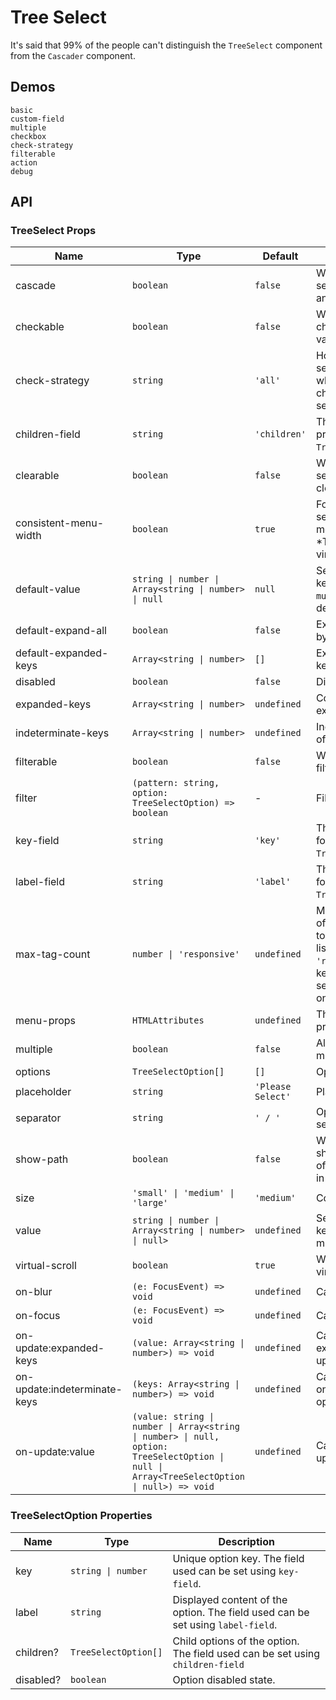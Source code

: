 # Tree Select

It's said that 99% of the people can't distinguish the `TreeSelect` component from the `Cascader` component.

## Demos

```demo
basic
custom-field
multiple
checkbox
check-strategy
filterable
action
debug
```

## API

### TreeSelect Props

| Name | Type | Default | Description |
| --- | --- | --- | --- |
| cascade | `boolean` | `false` | Whether to link the selection of parent and child nodes. |
| checkable | `boolean` | `false` | Whether to use a checkbox to select values. |
| check-strategy | `string` | `'all'` | How to display selected nodes when parents and children are selected. |
| children-field | `string` | `'children'` | The children property to use for `TreeSelectOption`'s. |
| clearable | `boolean` | `false` | Whether the selection is clearable. |
| consistent-menu-width | `boolean` | `true` | Force the widths of selection input and menu to be equal. \*This will disable virtual scrolling. |
| default-value | `string \| number \| Array<string \| number> \| null` | `null` | Selected key (or keys when `multiple`) by default. |
| default-expand-all | `boolean` | `false` | Expand all nodes by default. |
| default-expanded-keys | `Array<string \| number>` | `[]` | Expand specific keys by default. |
| disabled | `boolean` | `false` | Disabled state. |
| expanded-keys | `Array<string \| number>` | `undefined` | Collection of expanded keys. |
| indeterminate-keys | `Array<string \| number>` | `undefined` | Indeterminate keys of the tree. |
| filterable | `boolean` | `false` | Whether to show a filter. |
| filter | `(pattern: string, option: TreeSelectOption) => boolean` | - | Filter function. |
| key-field | `string` | `'key'` | The key field used for `TreeSelectOption`. |
| label-field | `string` | `'label'` | The label field used for `TreeSelectOption`. |
| max-tag-count | `number \| 'responsive'` | `undefined` | Maximum number of selected options to show before the list is truncated. `'responsive'` will keep all of the selected options in one row. |
| menu-props | `HTMLAttributes` | `undefined` | The menu's dom props. |
| multiple | `boolean` | `false` | Allow selecting multiple options. |
| options | `TreeSelectOption[]` | `[]` | Options. |
| placeholder | `string` | `'Please Select'` | Placeholder. |
| separator | `string` | `' / '` | Option value separator. |
| show-path | `boolean` | `false` | Whether to also show the hierarchy of selected nodes in the label. |
| size | `'small' \| 'medium' \| 'large'` | `'medium'` | Component size. |
| value | `string \| number \| Array<string \| number> \| null>` | `undefined` | Selected key (or keys when multiple). |
| virtual-scroll | `boolean` | `true` | Whether to enable virtual scrolling. |
| on-blur | `(e: FocusEvent) => void` | `undefined` | Callback on blur. |
| on-focus | `(e: FocusEvent) => void` | `undefined` | Callback on focus. |
| on-update:expanded-keys | `(value: Array<string \| number>) => void` | `undefined` | Callback on expanded keys updated. |
| on-update:indeterminate-keys | `(keys: Array<string \| number>) => void` | `undefined` | Callback function on indeterminate options changing. |
| on-update:value | `(value: string \| number \| Array<string \| number> \| null, option: TreeSelectOption \| null \| Array<TreeSelectOption \| null>) => void` | `undefined` | Callback on value updated. |

### TreeSelectOption Properties

| Name | Type | Description |
| --- | --- | --- |
| key | `string \| number` | Unique option key. The field used can be set using `key-field`. |
| label | `string` | Displayed content of the option. The field used can be set using `label-field`. |
| children? | `TreeSelectOption[]` | Child options of the option. The field used can be set using `children-field` |
| disabled? | `boolean` | Option disabled state. |
